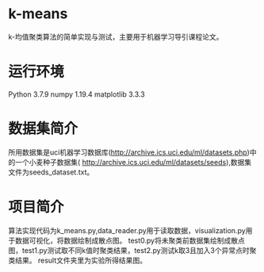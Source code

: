 # k-means
k-均值聚类算法的简单实现与测试，主要用于机器学习导引课程论文。

# 运行环境
Python 3.7.9
numpy 1.19.4
matplotlib 3.3.3

# 数据集简介
所用数据集是uci机器学习数据库(http://archive.ics.uci.edu/ml/datasets.php)中的一个小麦种子数据集( http://archive.ics.uci.edu/ml/datasets/seeds),数据集文件为seeds_dataset.txt。

# 项目简介
算法实现代码为k_means.py,data_reader.py用于读取数据，visualization.py用于数据可视化，将数据绘制成散点图。
test0.py将未聚类前数据集绘制成散点图，test1.py测试取不同k值时聚类结果，test2.py测试k取3且加入3个异常点时聚类结果。
result文件夹里为实验所得结果图。
